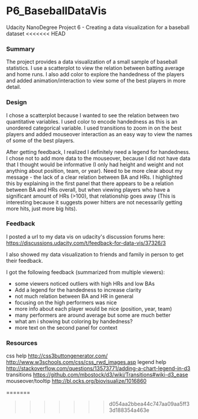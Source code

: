 # P6_BaseballDataVis
Udacity NanoDegree Project 6 - Creating a data visualization for a baseball dataset
<<<<<<< HEAD

### Summary

The project provides a data visualization of a small sample of baseball statistics.
I use a scatterplot to view the relation between batting average and home runs.
I also add color to explore the handedness of the players and added animation/interaction
to view some of the best players in more detail.

### Design

I chose a scatterplot because I wanted to see the relation between two quantitative 
variables. I used color to encode handedness as this is an unordered categorical variable.
I used transitions to zoom in on the best players and added mouseover interaction as an
easy way to view the names of some of the best players.

After getting feedback, I realized I definitely need a legend for handedness.
I chose not to add more data to the mouseover, because I did not have data that I thought would be informative (I only had height and weight and not anything about position, team, or year).
Need to be more clear about my message - the lack of a clear relation between BA and HRs. I highlighted this by explaining in the first panel that there appears to be a relation between BA and HRs overall, but when viewing players who have a significant amount of HRs (>100), that relationship goes away (This is interesting because it suggests power hitters are not necessarily getting more hits, just more big hits).


### Feedback

I posted a url to my data vis on udacity's discussion forums here:
https://discussions.udacity.com/t/feedback-for-data-vis/37326/3

I also showed my data visualization to friends and family in person to get their feedback.

I got the following feedback (summarized from multiple viewers):
- some viewers noticed outliers with high HRs and low BAs
- Add a legend for the handedness to increase clarity
- not much relation between BA and HR in general
- focusing on the high performers was nice
- more info about each player would be nice (position, year, team)
- many performers are around average but some are much better
- what am i showing but coloring by handedness?
- more text on the second panel for context


### Resources

css help
http://css3buttongenerator.com/
http://www.w3schools.com/css/css_rwd_images.asp 
legend help
http://stackoverflow.com/questions/13573771/adding-a-chart-legend-in-d3
transitions
https://github.com/mbostock/d3/wiki/Transitions#wiki-d3_ease
mouseover/tooltip
http://bl.ocks.org/biovisualize/1016860

=======
>>>>>>> d054aa2bbea44c747aa09aa5ff33d188354a463e

